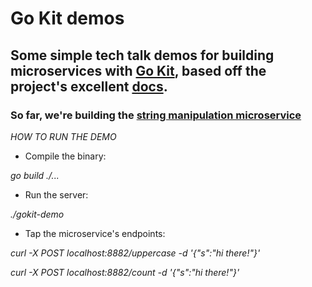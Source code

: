# Go Kit demos

## Some simple tech talk demos for building microservices with [Go Kit](https://gokit.io/), based off the project's excellent [docs](https://gokit.io/examples). 


### So far, we're building the [string manipulation microservice](https://gokit.io/examples/stringsvc.html)


*HOW TO RUN THE DEMO*

- Compile the binary: 

_go build ./..._
- Run the server: 

_./gokit-demo_
- Tap the microservice's endpoints: 

_curl -X POST localhost:8882/uppercase -d '{"s":"hi there!"}'_ 

_curl -X POST localhost:8882/count -d '{"s":"hi there!"}'_